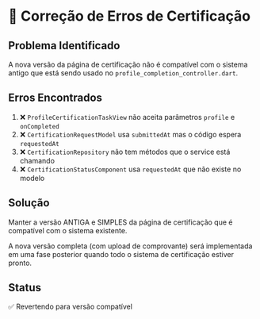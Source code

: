 # 🔧 Correção de Erros de Certificação

## Problema Identificado

A nova versão da página de certificação não é compatível com o sistema antigo que está sendo usado no `profile_completion_controller.dart`.

## Erros Encontrados

1. ❌ `ProfileCertificationTaskView` não aceita parâmetros `profile` e `onCompleted`
2. ❌ `CertificationRequestModel` usa `submittedAt` mas o código espera `requestedAt`
3. ❌ `CertificationRepository` não tem métodos que o service está chamando
4. ❌ `CertificationStatusComponent` usa `requestedAt` que não existe no modelo

## Solução

Manter a versão ANTIGA e SIMPLES da página de certificação que é compatível com o sistema existente.

A nova versão completa (com upload de comprovante) será implementada em uma fase posterior quando todo o sistema de certificação estiver pronto.

## Status

✅ Revertendo para versão compatível
